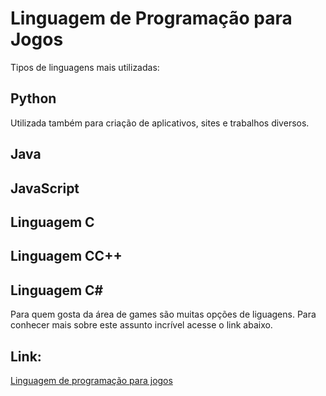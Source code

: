 # Linguagem de Programação para Jogos
Tipos de linguagens mais utilizadas:
## Python
Utilizada também para criação de aplicativos, sites e trabalhos diversos.
## Java
## JavaScript
## Linguagem C
## Linguagem CC++
## Linguagem C#

Para quem gosta da área de games são muitas opções de liguagens. Para conhecer mais sobre este assunto incrível acesse o link abaixo.
## Link:  
[Linguagem de programação para jogos](https://canaltech.com.br/mercado/5-linguagens-de-programacao-mais-indicadas-para-o-desenvolvimento-de-games-209518/)

